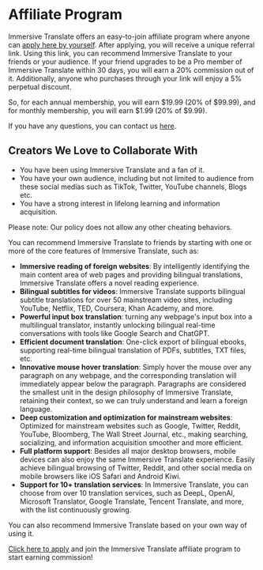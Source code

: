 # Affiliate Program

Immersive Translate offers an easy-to-join affiliate program where anyone can [apply here by yourself](https://immersive-translate.getrewardful.com). After applying, you will receive a unique referral link. Using this link, you can recommend Immersive Translate to your friends or your audience. If your friend upgrades to be a Pro member of Immersive Translate within 30 days, you will earn a 20% commission out of it. Additionally, anyone who purchases through your link will enjoy a 5% perpetual discount.

So, for each annual membership, you will earn $19.99 (20% of $99.99), and for monthly membership, you will earn $1.99 (20% of $9.99).

If you have any questions, you can contact us [here](https://letterbird.co/immersivetranslate).

## Creators We Love to Collaborate With

- You have been using Immersive Translate and a fan of it.
- You have your own audience, including but not limited to audience from these social medias such as TikTok, Twitter, YouTube channels, Blogs etc.
- You have a strong interest in lifelong learning and information acquisition.

Please note: Our policy does not allow any other cheating behaviors.

You can recommend Immersive Translate to friends by starting with one or more of the core features of Immersive Translate, such as:

- **Immersive reading of foreign websites**: By intelligently identifying the main content area of web pages and providing bilingual translations, Immersive Translate offers a novel reading experience.
- **Bilingual subtitles for videos**: Immersive Translate supports bilingual subtitle translations for over 50 mainstream video sites, including YouTube, Netflix, TED, Coursera, Khan Academy, and more.
- **Powerful input box translation**: turning any webpage's input box into a multilingual translator, instantly unlocking bilingual real-time conversations with tools like Google Search and ChatGPT.
- **Efficient document translation**: One-click export of bilingual ebooks, supporting real-time bilingual translation of PDFs, subtitles, TXT files, etc.
- **Innovative mouse hover translation**: Simply hover the mouse over any paragraph on any webpage, and the corresponding translation will immediately appear below the paragraph. Paragraphs are considered the smallest unit in the design philosophy of Immersive Translate, retaining their context, so we can truly understand and learn a foreign language.
- **Deep customization and optimization for mainstream websites**: Optimized for mainstream websites such as Google, Twitter, Reddit, YouTube, Bloomberg, The Wall Street Journal, etc., making searching, socializing, and information acquisition smoother and more efficient.
- **Full platform support**: Besides all major desktop browsers, mobile devices can also enjoy the same Immersive Translate experience. Easily achieve bilingual browsing of Twitter, Reddit, and other social media on mobile browsers like iOS Safari and Android Kiwi.
- **Support for 10+ translation services**: In Immersive Translate, you can choose from over 10 translation services, such as DeepL, OpenAI, Microsoft Translator, Google Translate, Tencent Translate, and more, with the list continuously growing.

You can also recommend Immersive Translate based on your own way of using it.

[Click here to apply](https://immersive-translate.getrewardful.com) and join the Immersive Translate affiliate program to start earning commission!

